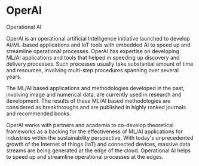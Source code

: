 # OperAI
Operational AI

OperAI is an operational artificial Intelligence initiative launched to develop AI/ML-based applications and IoT tools with embedded AI to speed up and streamline operational processes. OperAI has expertise on developing ML/AI applications and tools that helped in speeding up discovery and delivery processes. Such processes usually take substantial amount of time and resources, involving multi-step procedures spanning over several years.

The ML/AI based applications and methodologies developed in the past, involving image and numerical data, are currently used in research and development. The results of these ML/AI based methodologies are considered as breakthroughs and are published in highly ranked journals and recommended books.
 
OperAI works with partners and academia to co-develop theoretical frameworks as a backing for the effectiveness of ML/AI applications for industries within the sustainability perspective. With today's unprecedented growth of the Internet of things (IoT) and connected devices, massive data streams are being generated at the edge of the cloud. Operational AI helps to speed up and streamline operational processes ​at the edges.
